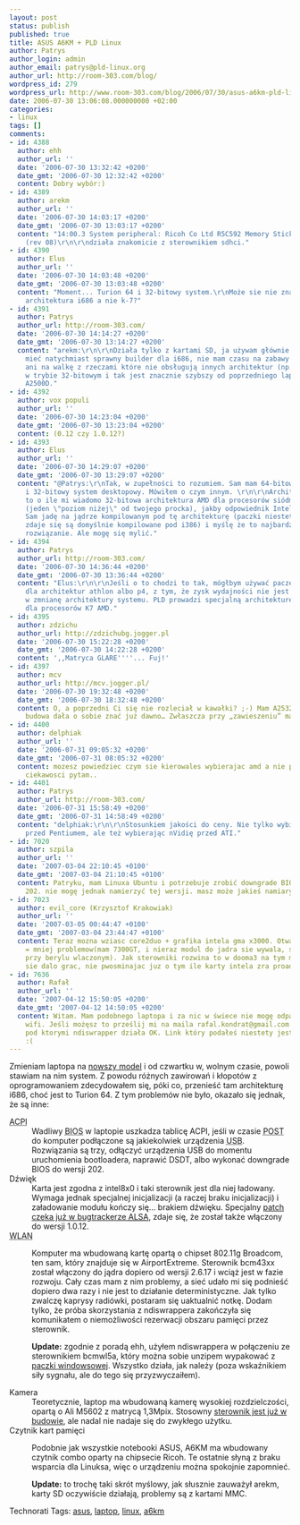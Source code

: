 ```yaml
---
layout: post
status: publish
published: true
title: ASUS A6KM + PLD Linux
author: Patrys
author_login: admin
author_email: patrys@pld-linux.org
author_url: http://room-303.com/blog/
wordpress_id: 279
wordpress_url: http://www.room-303.com/blog/2006/07/30/asus-a6km-pld-linux/
date: 2006-07-30 13:06:08.000000000 +02:00
categories:
- linux
tags: []
comments:
- id: 4388
  author: ehh
  author_url: ''
  date: '2006-07-30 13:32:42 +0200'
  date_gmt: '2006-07-30 12:32:42 +0200'
  content: Dobry wybór:)
- id: 4389
  author: arekm
  author_url: ''
  date: '2006-07-30 14:03:17 +0200'
  date_gmt: '2006-07-30 13:03:17 +0200'
  content: "14:00.3 System peripheral: Ricoh Co Ltd R5C592 Memory Stick Bus Host Adapter
    (rev 08)\r\n\r\ndziała znakomicie z sterownikiem sdhci."
- id: 4390
  author: Elus
  author_url: ''
  date: '2006-07-30 14:03:48 +0200'
  date_gmt: '2006-07-30 13:03:48 +0200'
  content: "Moment... Turion 64 i 32-bitowy system.\r\nMoże sie nie znam, ale czemu
    architektura i686 a nie k-7?"
- id: 4391
  author: Patrys
  author_url: http://room-303.com/
  date: '2006-07-30 14:14:27 +0200'
  date_gmt: '2006-07-30 13:14:27 +0200'
  content: "arekm:\r\n\r\nDziała tylko z kartami SD, ja używam głównie MMC.\r\n\r\nElus:\r\n\r\nPotrzebuję
    mieć natychmiast sprawny builder dla i686, nie mam czasu na zabawy w chroot teraz
    ani na walkę z rzeczami które nie obsługują innych architektur (np. flash). Turion
    w trybie 32-bitowym i tak jest znacznie szybszy od poprzedniego laptopa - ASUS
    A2500D."
- id: 4392
  author: vox populi
  author_url: ''
  date: '2006-07-30 14:23:04 +0200'
  date_gmt: '2006-07-30 13:23:04 +0200'
  content: (0.12 czy 1.0.12?)
- id: 4393
  author: Elus
  author_url: ''
  date: '2006-07-30 14:29:07 +0200'
  date_gmt: '2006-07-30 13:29:07 +0200'
  content: "@Patrys:\r\nTak, w zupełności to rozumiem. Sam mam 64-bitowy procesor
    i 32-bitowy system desktopowy. Mówiłem o czym innym. \r\n\r\nArchitektura k-7
    to o ile mi wiadomo 32-bitowa architektura AMD dla procesorów siódmej generacji
    (jeden \"poziom niżej\" od twojego procka), jakby odpowiednik Intelowskiej i686.
    Sam jadę na jądrze kompilowanym pod tę architekturę (paczki niestety w Ubuntu
    zdaje się są domyślnie kompilowane pod i386) i myślę że to najbardziej optymalne
    rozwiązanie. Ale mogę się mylić."
- id: 4394
  author: Patrys
  author_url: http://room-303.com/
  date: '2006-07-30 14:36:44 +0200'
  date_gmt: '2006-07-30 13:36:44 +0200'
  content: "Elus:\r\n\r\nJeśli o to chodzi to tak, mógłbym używać paczek budowanych
    dla architektur athlon albo p4, z tym, że zysk wydajności nie jest wart zabawy
    w zmnianę architektury systemu. PLD prowadzi specjalną architekturę optymalizowaną
    dla procesorów K7 AMD."
- id: 4395
  author: zdzichu
  author_url: http://zdzichubg.jogger.pl
  date: '2006-07-30 15:22:28 +0200'
  date_gmt: '2006-07-30 14:22:28 +0200'
  content: ',,Matryca GLARE''''... Fuj!'
- id: 4397
  author: mcv
  author_url: http://mcv.jogger.pl/
  date: '2006-07-30 19:32:48 +0200'
  date_gmt: '2006-07-30 18:32:48 +0200'
  content: O, a poprzedni Ci się nie rozleciał w kawałki? ;-) Mam A2532 i tandetna
    budowa dała o sobie znać już dawno… Zwłaszcza przy „zawieszeniu” matrycy.
- id: 4400
  author: delphiak
  author_url: ''
  date: '2006-07-31 09:05:32 +0200'
  date_gmt: '2006-07-31 08:05:32 +0200'
  content: mozesz powiedziec czym sie kierowales wybierajac amd a nie pentiuma? z
    ciekawosci pytam..
- id: 4401
  author: Patrys
  author_url: http://room-303.com/
  date: '2006-07-31 15:58:49 +0200'
  date_gmt: '2006-07-31 14:58:49 +0200'
  content: "delphiak:\r\n\r\nStosunkiem jakości do ceny. Nie tylko wybierając AMD
    przed Pentiumem, ale też wybierając nVidię przed ATI."
- id: 7020
  author: szpila
  author_url: ''
  date: '2007-03-04 22:10:45 +0100'
  date_gmt: '2007-03-04 21:10:45 +0100'
  content: Patryku, mam Linuxa Ubuntu i potrzebuje zrobić downgrade BIOS do wersji
    202. nie mogę jednak namierzyć tej wersji. masz może jakieś namiary? będę zobowiązany.
- id: 7023
  author: evil_core (Krzysztof Krakowiak)
  author_url: ''
  date: '2007-03-05 00:44:47 +0100'
  date_gmt: '2007-03-04 23:44:47 +0100'
  content: Teraz mozna wziasc core2duo + grafika intela gma x3000. Otwarte sterowniki
    = mniej problemow(mam 7300GT, i nieraz modul do jadra sie wywala, szczegolnie
    przy berylu wlaczonym). Jak sterowniki rozwina to w dooma3 na tym mozliwe ze bedzie
    sie dalo grac, nie pwosminajac juz o tym ile karty intela zra proadu.
- id: 7636
  author: Rafał
  author_url: ''
  date: '2007-04-12 15:50:05 +0200'
  date_gmt: '2007-04-12 14:50:05 +0200'
  content: Witam. Mam podobnego laptopa i za nic w świece nie mogę odpalić porządnie
    wifi. Jeśli możęsz to prześlij mi na maila rafal.kondrat@gmail.com te sterowniki
    pod ktorymi ndiswrapper działa OK. Link który podałeś niestety jest juz nieaktualny
    :(
---
```

<p>Zmieniam laptopa na <a href="http://www.notebooki.wroc.pl/konf_note.php?id=215">nowszy model</a> i od czwartku w, wolnym czasie, powoli stawiam na nim system. Z powodu różnych zawirowań i kłopotów z oprogramowaniem zdecydowałem się, póki co, przenieść tam architekturę i686, choć jest to Turion 64. Z tym problemów nie było, okazało się jednak, że są inne:</p>

<dl>
<dt><abbr title="Advanced Configuration and Power Interface">ACPI</abbr></dt>
<dd>Wadliwy <abbr title="Basic Input/Output System">BIOS</abbr> w laptopie uszkadza tablicę <abbr>ACPI</abbr>, jeśli w czasie <abbr title="Power-On Self Test">POST</abbr> do komputer podłączone są jakiekolwiek urządzenia <abbr title="Universal Serial Bus">USB</abbr>. Rozwiązania są trzy, odłączyć urządzenia <abbr>USB</abbr> do momentu uruchomienia bootloadera, naprawić DSDT, albo wykonać downgrade <abbr>BIOS</abbr> do wersji 202.</dd>

<dt>Dźwięk</dt>
<dd>Karta jest zgodna z intel8x0 i taki sterownik jest dla niej ładowany. Wymaga jednak specjalnej inicjalizacji (a raczej braku inicjalizacji) i załadowanie modułu kończy się… brakiem dźwięku. Specjalny <a href="https://bugtrack.alsa-project.org/alsa-bug/view.php?id=1898">patch czeka już w bugtrackerze <abbr title="Advanced Linux Sound Architecture">ALSA</abbr></a>, zdaje się, że został także włączony do wersji 1.0.12.</dd>

<dt><abbr title="Wireless Local Area Network">WLAN</abbr></dt>
<dd><p>Komputer ma wbudowaną kartę opartą o chipset 802.11g Broadcom, ten sam, który znajduje się w AirportExtreme. Sterownik bcm43xx został włączony do jądra dopiero od wersji 2.6.17 i wciąż jest w fazie rozwoju. Cały czas mam z nim problemy, a sieć udało mi się podnieść dopiero dwa razy i nie jest to działanie deterministyczne. Jak tylko zwalczę kaprysy radiówki, postaram się uaktualnić notkę. Dodam tylko, że próba skorzystania z ndiswrappera zakończyła się komunikatem o niemożliwości rezerwacji obszaru pamięci przez sterownik.</p>

<p><strong>Update:</strong> zgodnie z poradą ehh, użyłem ndiswrappera w połączeniu ze sterownikiem bcmwl5a, który można sobie unzipem wypakować z <a href="ftp://ftp.gateway.com/pub/hardware_support/drivers/win_xp/portable/m360/D00268-001-002.exe">paczki windowsowej</a>. Wszystko działa, jak należy (poza wskaźnikiem siły sygnału, ale do tego się przyzwyczaiłem).</p></dd>

<dt>Kamera</dt>
<dd>Teoretycznie, laptop ma wbudowaną kamerę wysokiej rozdzielczości, opartą o Ali M5602 z matrycą 1,3Mpix. Stosowny <a href="http://m560x.x3ng.com/">sterownik jest już w budowie</a>, ale nadal nie nadaje się do zwykłego użytku.</dd>

<dt>Czytnik kart pamięci</dt>
<dd><p>Podobnie jak wszystkie notebooki ASUS, A6KM ma wbudowany czytnik combo oparty na chipsecie Ricoh. Te ostatnie słyną z braku wsparcia dla Linuksa, więc o urządzeniu można spokojnie zapomnieć.</p>

<p><strong>Update:</strong> to trochę taki skrót myślowy, jak słusznie zauważył arekm, karty SD oczywiście działają, problemy są z kartami MMC.</p></dd>
</dl>

Technorati Tags: <a href="http://technorati.com/tag/asus" rel="tag">asus</a>, <a href="http://technorati.com/tag/laptop" rel="tag">laptop</a>, <a href="http://technorati.com/tag/linux" rel="tag">linux</a>, <a href="http://technorati.com/tag/a6km" rel="tag">a6km</a>
